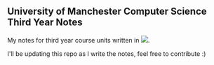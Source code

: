 ## University of Manchester Computer Science Third Year Notes

My notes for third year course units written in <img src="https://latex.codecogs.com/gif.latex?\dpi{100}\text{\LaTeX}" />.

I'll be updating this repo as I write the notes, feel free to contribute :)

